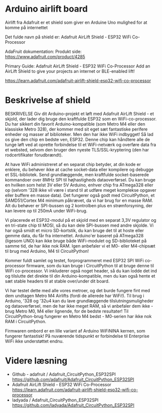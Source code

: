 # Arduino airlift board

Airlift fra Adafruit er et shield som giver en Arduine Uno mulighed for at komme på internettet 

Det fulde navn på shield er:
Adafruit AirLift Shield - ESP32 WiFi Co-Processor

AdaFruit dokumentation:
Produkt side: https://www.adafruit.com/product/4285


Primary Guide: Adafruit AirLift Shield - ESP32 WiFi Co-Processor
Add an AirLift Shield to give your projects an internet or BLE-enabled lift!

https://learn.adafruit.com/adafruit-airlift-shield-esp32-wifi-co-processor


# Beskrivelse af shield
BESKRIVELSE
Giv dit Arduino-projekt et løft med Adafruit AirLift Shield - et skjold, der lader dig bruge den kraftfulde ESP32 som en WiFi-co-processor. Du har sikkert din favorit Arduino-kompatible (som Metro M4 eller den klassiske Metro 328), der kommer med sit eget sæt fantastiske perifere enheder og masser af biblioteker. Men den har ikke WiFi indbygget! Så lad os give den chip en bedste ven, ESP32. Denne chip kan håndtere alle de tunge løft ved at oprette forbindelse til et WiFi-netværk og overføre data fra et websted, selvom den bruger den nyeste TLS/SSL-kryptering (den har rodcertifikater forudbrændt).

At have WiFi administreret af en separat chip betyder, at din kode er enklere, du behøver ikke at cache socket-data eller kompilere og debugge et SSL-bibliotek. Send grundlæggende, men kraftfulde socket-baserede kommandoer over 8MHz SPI til højhastigheds dataoverførsel. Du kan bruge en hvilken som helst 3V eller 5V Arduino, enhver chip fra ATmega328 eller op (selvom '328 ikke vil være i stand til at udføre meget komplekse opgaver eller buffere en masse data). Det fungerer også godt med CircuitPython, et SAMD51/Cortex M4 minimum påkrævet, da vi har brug for en masse RAM. Alt du behøver er SPI-bussen og 2 kontrolben plus en strømforsyning, der kan levere op til 250mA under WiFi-brug.

Vi placerede et ESP32-modul på et skjold med en separat 3,3V regulator og en tri-state chip til MOSI, så du kan dele SPI-bussen med andre skjolde. Vi har også smidt et micro SD-kortstik, du kan bruge det til at hoste eller gemme data, du får fra internettet. Arduino'er baseret på ATmega328 (ligesom UNO) kan ikke bruge både WiFi-modulet og SD-biblioteket på samme tid, de har ikke nok RAM. Igen anbefaler vi et M0- eller M4-chipsæt til brug med Arduino, M4 til CircuitPython!

Kommer fuldt samlet og testet, forprogrammeret med ESP32 SPI WiFi co-processor firmware, som du kan bruge i CircuitPython til at bruge denne til WiFi co-processor. Vi inkluderer også noget header, så du kan lodde det ind og tilslutte det direkte til din Arduino-kompatible, men du kan også hente et sæt stable headers til at stable over/under dit board.

Vi har testet dette med alle vores metroer, og det burde fungere fint med dem undtagen Metro M4 Airlifts (fordi de allerede har WiFi!). Til brug i Arduino, '328 og '32u4 kan du lave grundlæggende tilslutningsmuligheder og dataoverførsel, men de har ikke meget RAM, så vi anbefaler dem ikke - brug Metro M0, M4 eller lignende, for de bedste resultater! Til CircuitPython-brug fungerer en Metro M4 bedst - M0-serien har ikke nok RAM i CircuitPython.

Firmwaren ombord er en lille variant af Arduino WiFiNINA kernen, som fungerer fantastisk! På nuværende tidspunkt er forbindelse til Enterprise WiFi ikke understøttet endnu.

# Videre læsning
* Github - adafruit / Adafruit_CircuitPython_ESP32SPI<br />https://github.com/adafruit/Adafruit_CircuitPython_ESP32SPI
* Adafruit AirLift Shield - ESP32 WiFi Co-Processor<br />https://learn.adafruit.com/adafruit-airlift-shield-esp32-wifi-co-processor
* ladyada / Adafruit_CircuitPython_ESP32SPI<br />https://github.com/ladyada/Adafruit_CircuitPython_ESP32SPI